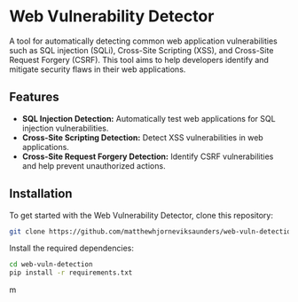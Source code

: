 # Web Vulnerability Detector 

A tool for automatically detecting common web application vulnerabilities such as SQL injection (SQLi), Cross-Site Scripting (XSS), and Cross-Site Request Forgery (CSRF). This tool aims to help developers identify and mitigate security flaws in their web applications.

## Features
- **SQL Injection Detection:** Automatically test web applications for SQL injection vulnerabilities.
- **Cross-Site Scripting Detection:** Detect XSS vulnerabilities in web applications.
- **Cross-Site Request Forgery Detection:** Identify CSRF vulnerabilities and help prevent unauthorized actions.

## Installation
To get started with the Web Vulnerability Detector, clone this repository:

```sh
git clone https://github.com/matthewhjorneviksaunders/web-vuln-detection
```

Install the required dependencies:

```sh
cd web-vuln-detection
pip install -r requirements.txt
```
m
